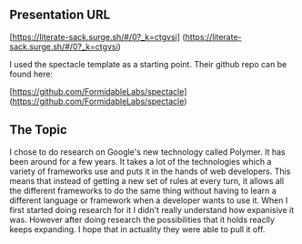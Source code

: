 <!-- MarkdownTOC depth=4 autolink=true bracket=round autoanchor=true -->
<a name="presntation-url">

## Presentation URL
[https://literate-sack.surge.sh/#/0?_k=ctgvsi]
(https://literate-sack.surge.sh/#/0?_k=ctgvsi)

<!-- /MarkdownTOC -->

I used the spectacle template as a starting point. Their github repo can be found
here:

[https://github.com/FormidableLabs/spectacle]
(https://github.com/FormidableLabs/spectacle)

<a name="topic-choice"></a>
## The Topic

I chose to do research on Google's new technology called Polymer. It has been
around for a few years. It takes a lot of the technologies which a variety of
frameworks use and puts it in the hands of web developers. This means that
instead of getting a new set of rules at every turn, it allows all the different
frameworks to do the same thing without having to learn a different language or
framework when a developer wants to use it. When I first started doing research
for it I didn't really understand how expanisive it was. However after doing
research the possibilities that it holds reaclly keeps expanding. I hope that in
actuality they were able to pull it off.
